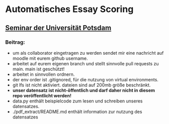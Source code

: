 # Automatisches Essay Scoring
## [Seminar der Universität Potsdam](https://moodle2.uni-potsdam.de/course/view.php?id=39603)

### Beitrag:
- um als collaborator eingetragen zu werden sendet mir eine nachricht auf moodle mit eurem github username.
- arbeitet auf eurem eigenen branch und stellt sinnvolle pull requests zu main. main ist geschützt!
- arbeitet in sinnvollen ordnern.
- der env order ist .gitignored, für die nutzung von virtual environments.
- git lfs ist nicht aktiviert. dateien sind auf 200mb größe beschränkt.
- **unser datensatz ist nicht-öffentlich und darf daher nicht in diesem repo veröffentlicht werden!**
- data.py enthält beispielcode zum lesen und schreiben unseres datensatzes.
- ./pdf_extract/README.md enthält information zur nutzung des datensatzes
